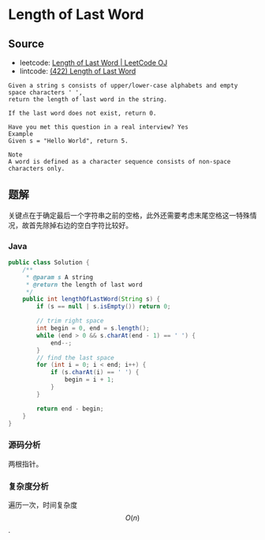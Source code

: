 # Length of Last Word

## Source

- leetcode: [Length of Last Word | LeetCode OJ](https://leetcode.com/problems/length-of-last-word/)
- lintcode: [(422) Length of Last Word](http://www.lintcode.com/en/problem/length-of-last-word/)

```
Given a string s consists of upper/lower-case alphabets and empty space characters ' ',
return the length of last word in the string.

If the last word does not exist, return 0.

Have you met this question in a real interview? Yes
Example
Given s = "Hello World", return 5.

Note
A word is defined as a character sequence consists of non-space characters only.
```

## 题解

关键点在于确定最后一个字符串之前的空格，此外还需要考虑末尾空格这一特殊情况，故首先除掉右边的空白字符比较好。

### Java

```java
public class Solution {
    /**
     * @param s A string
     * @return the length of last word
     */
    public int lengthOfLastWord(String s) {
        if (s == null | s.isEmpty()) return 0;

        // trim right space
        int begin = 0, end = s.length();
        while (end > 0 && s.charAt(end - 1) == ' ') {
            end--;
        }
        // find the last space
        for (int i = 0; i < end; i++) {
            if (s.charAt(i) == ' ') {
                begin = i + 1;
            }
        }

        return end - begin;
    }
}
```

### 源码分析

两根指针。

### 复杂度分析

遍历一次，时间复杂度 $$O(n)$$.
